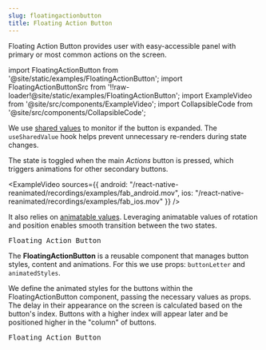 ```yaml
---
slug: floatingactionbutton
title: Floating Action Button
---
```


Floating Action Button provides user with easy-accessible panel with primary or most common actions on the screen.

import FloatingActionButton from '@site/static/examples/FloatingActionButton';
import FloatingActionButtonSrc from '!!raw-loader!@site/static/examples/FloatingActionButton';
import ExampleVideo from '@site/src/components/ExampleVideo';
import CollapsibleCode from '@site/src/components/CollapsibleCode';

<InteractiveExample src={FloatingActionButtonSrc} component={FloatingActionButton} />

We use [shared values](/docs/fundamentals/glossary#shared-value) to monitor if the button is expanded. The `useSharedValue` hook helps prevent unnecessary re-renders during state changes.

<CollapsibleCode src={FloatingActionButtonSrc} showLines={[53,57]}/>

The state is toggled when the main _Actions_ button is pressed, which triggers animations for other secondary buttons.

<ExampleVideo
sources={{
    android: "/react-native-reanimated/recordings/examples/fab_android.mov",
    ios: "/react-native-reanimated/recordings/examples/fab_ios.mov"
  }}
/>

It also relies on [animatable values](/docs/fundamentals/glossary#animatable-value). Leveraging animatable values of rotation and position enables smooth transition between the two states.

<samp id="FloatingActionButton">Floating Action Button</samp>

<CollapsibleCode src={FloatingActionButtonSrc} showLines={[59,70]}/>

The **FloatingActionButton** is a reusable component that manages button styles, content and animations. For this we use props: `buttonLetter` and `animatedStyles`.

<CollapsibleCode src={FloatingActionButtonSrc} showLines={[21,44]}/>

We define the animated styles for the buttons within the FloatingActionButton component, passing the necessary values as props. The delay in their appearance on the screen is calculated based on the button's index. Buttons with a higher index will appear later and be positioned higher in the "column" of buttons.

<samp id="FloatingActionButton">Floating Action Button</samp>

<CollapsibleCode src={FloatingActionButtonSrc} showLines={[22,43]}/>
